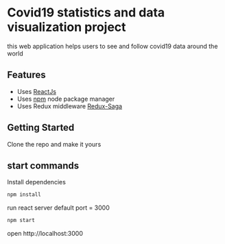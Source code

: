 # Covid19 statistics and data visualization project

this web application helps users to see and follow covid19 data around the world

## Features
 - Uses [ReactJs](https://reactjs.org/) 
 - Uses [npm](https://npm.com) node package manager
 - Uses Redux middleware [Redux-Saga](https://redux-saga.js.org/)
 
## Getting Started
Clone the repo and make it yours

## start commands

Install dependencies

```bash
npm install
```
run react server
default port = 3000

```bash
npm start
```
open http://localhost:3000